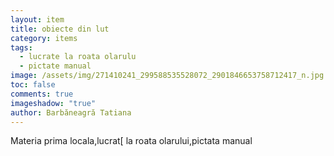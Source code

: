 ```yaml
---
layout: item
title: obiecte din lut
category: items
tags:
  - lucrate la roata olarulu
  - pictate manual
image: /assets/img/271410241_299588535528072_2901846653758712417_n.jpg
toc: false
comments: true
imageshadow: "true"
author: Barbăneagră Tatiana
---
```

Materia prima locala,lucrat[ la roata olarului,pictata manual